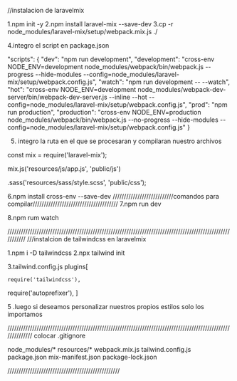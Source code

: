 //instalacion de laravelmix

1.npm init -y
2.npm install laravel-mix --save-dev
3.cp -r node_modules/laravel-mix/setup/webpack.mix.js ./

4.integro el script en package.json

"scripts": {
    "dev": "npm run development",
    "development": "cross-env NODE_ENV=development node_modules/webpack/bin/webpack.js --progress --hide-modules --config=node_modules/laravel-mix/setup/webpack.config.js",
    "watch": "npm run development -- --watch",
    "hot": "cross-env NODE_ENV=development node_modules/webpack-dev-server/bin/webpack-dev-server.js --inline --hot --config=node_modules/laravel-mix/setup/webpack.config.js",
    "prod": "npm run production",
    "production": "cross-env NODE_ENV=production node_modules/webpack/bin/webpack.js --no-progress --hide-modules --config=node_modules/laravel-mix/setup/webpack.config.js"
}

5. integro la ruta en el que se procesaran y compilaran nuestro archivos

const mix = require('laravel-mix');

 mix.js('resources/js/app.js', 'public/js')

 .sass('resources/sass/style.scss', 'public/css');


6.npm install cross-env --save-dev
///////////////////////////comandos para compilar//////////////////////////////////////
7.npm run dev

8.npm rum watch

///////////////////////////////////////////////////////////////////////////////////////////////////////////
///instalcion de tailwindcss en laravelmix

1.npm i -D tailwindcss
2.npx tailwind init

3.tailwind.config.js plugins[

	require('tailwindcss'),
   require('autoprefixer'),
]


<!-- 4. @tailwind base;

   @tailwind components;

   @tailwind utilities;

   @import 'components/variables'
 -->

5 .luego si deseamos personalizar nuestros propios estilos solo  los importamos

//////////////////////////////////////////////////////////////////////////////////////////////////////////////
colocar .gitignore

node_modules/*
resources/*
webpack.mix.js
tailwind.config.js
package.json
mix-manifest.json
package-lock.json

//////////////////////////////////////////////////




